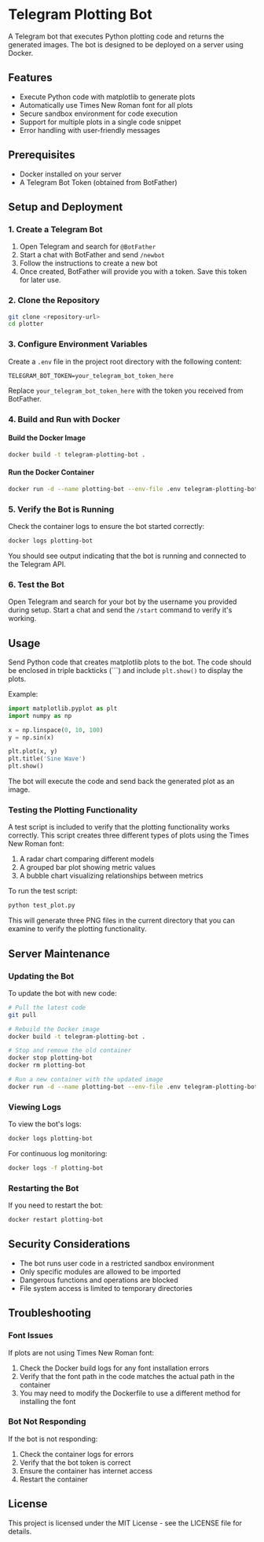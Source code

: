 # Telegram Plotting Bot

A Telegram bot that executes Python plotting code and returns the generated images. The bot is designed to be deployed on a server using Docker.

## Features

- Execute Python code with matplotlib to generate plots
- Automatically use Times New Roman font for all plots
- Secure sandbox environment for code execution
- Support for multiple plots in a single code snippet
- Error handling with user-friendly messages

## Prerequisites

- Docker installed on your server
- A Telegram Bot Token (obtained from BotFather)

## Setup and Deployment

### 1. Create a Telegram Bot

1. Open Telegram and search for `@BotFather`
2. Start a chat with BotFather and send `/newbot`
3. Follow the instructions to create a new bot
4. Once created, BotFather will provide you with a token. Save this token for later use.

### 2. Clone the Repository

```bash
git clone <repository-url>
cd plotter
```

### 3. Configure Environment Variables

Create a `.env` file in the project root directory with the following content:

```
TELEGRAM_BOT_TOKEN=your_telegram_bot_token_here
```

Replace `your_telegram_bot_token_here` with the token you received from BotFather.

### 4. Build and Run with Docker

#### Build the Docker Image

```bash
docker build -t telegram-plotting-bot .
```

#### Run the Docker Container

```bash
docker run -d --name plotting-bot --env-file .env telegram-plotting-bot
```

### 5. Verify the Bot is Running

Check the container logs to ensure the bot started correctly:

```bash
docker logs plotting-bot
```

You should see output indicating that the bot is running and connected to the Telegram API.

### 6. Test the Bot

Open Telegram and search for your bot by the username you provided during setup. Start a chat and send the `/start` command to verify it's working.

## Usage

Send Python code that creates matplotlib plots to the bot. The code should be enclosed in triple backticks (\`\`\`) and include `plt.show()` to display the plots.

Example:

```python
import matplotlib.pyplot as plt
import numpy as np

x = np.linspace(0, 10, 100)
y = np.sin(x)

plt.plot(x, y)
plt.title('Sine Wave')
plt.show()
```

The bot will execute the code and send back the generated plot as an image.

### Testing the Plotting Functionality

A test script is included to verify that the plotting functionality works correctly. This script creates three different types of plots using the Times New Roman font:

1. A radar chart comparing different models
2. A grouped bar plot showing metric values
3. A bubble chart visualizing relationships between metrics

To run the test script:

```bash
python test_plot.py
```

This will generate three PNG files in the current directory that you can examine to verify the plotting functionality.

## Server Maintenance

### Updating the Bot

To update the bot with new code:

```bash
# Pull the latest code
git pull

# Rebuild the Docker image
docker build -t telegram-plotting-bot .

# Stop and remove the old container
docker stop plotting-bot
docker rm plotting-bot

# Run a new container with the updated image
docker run -d --name plotting-bot --env-file .env telegram-plotting-bot
```

### Viewing Logs

To view the bot's logs:

```bash
docker logs plotting-bot
```

For continuous log monitoring:

```bash
docker logs -f plotting-bot
```

### Restarting the Bot

If you need to restart the bot:

```bash
docker restart plotting-bot
```

## Security Considerations

- The bot runs user code in a restricted sandbox environment
- Only specific modules are allowed to be imported
- Dangerous functions and operations are blocked
- File system access is limited to temporary directories

## Troubleshooting

### Font Issues

If plots are not using Times New Roman font:

1. Check the Docker build logs for any font installation errors
2. Verify that the font path in the code matches the actual path in the container
3. You may need to modify the Dockerfile to use a different method for installing the font

### Bot Not Responding

If the bot is not responding:

1. Check the container logs for errors
2. Verify that the bot token is correct
3. Ensure the container has internet access
4. Restart the container

## License

This project is licensed under the MIT License - see the LICENSE file for details.